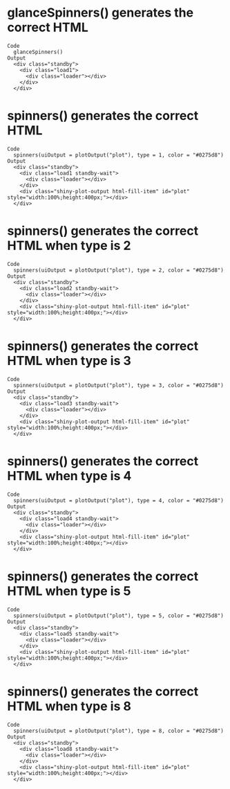 # glanceSpinners() generates the correct HTML

    Code
      glanceSpinners()
    Output
      <div class="standby">
        <div class="load1">
          <div class="loader"></div>
        </div>
      </div>

# spinners() generates the correct HTML

    Code
      spinners(uiOutput = plotOutput("plot"), type = 1, color = "#0275d8")
    Output
      <div class="standby">
        <div class="load1 standby-wait">
          <div class="loader"></div>
        </div>
        <div class="shiny-plot-output html-fill-item" id="plot" style="width:100%;height:400px;"></div>
      </div>

# spinners() generates the correct HTML when type is 2

    Code
      spinners(uiOutput = plotOutput("plot"), type = 2, color = "#0275d8")
    Output
      <div class="standby">
        <div class="load2 standby-wait">
          <div class="loader"></div>
        </div>
        <div class="shiny-plot-output html-fill-item" id="plot" style="width:100%;height:400px;"></div>
      </div>

# spinners() generates the correct HTML when type is 3

    Code
      spinners(uiOutput = plotOutput("plot"), type = 3, color = "#0275d8")
    Output
      <div class="standby">
        <div class="load3 standby-wait">
          <div class="loader"></div>
        </div>
        <div class="shiny-plot-output html-fill-item" id="plot" style="width:100%;height:400px;"></div>
      </div>

# spinners() generates the correct HTML when type is 4

    Code
      spinners(uiOutput = plotOutput("plot"), type = 4, color = "#0275d8")
    Output
      <div class="standby">
        <div class="load4 standby-wait">
          <div class="loader"></div>
        </div>
        <div class="shiny-plot-output html-fill-item" id="plot" style="width:100%;height:400px;"></div>
      </div>

# spinners() generates the correct HTML when type is 5

    Code
      spinners(uiOutput = plotOutput("plot"), type = 5, color = "#0275d8")
    Output
      <div class="standby">
        <div class="load5 standby-wait">
          <div class="loader"></div>
        </div>
        <div class="shiny-plot-output html-fill-item" id="plot" style="width:100%;height:400px;"></div>
      </div>

# spinners() generates the correct HTML when type is 8

    Code
      spinners(uiOutput = plotOutput("plot"), type = 8, color = "#0275d8")
    Output
      <div class="standby">
        <div class="load8 standby-wait">
          <div class="loader"></div>
        </div>
        <div class="shiny-plot-output html-fill-item" id="plot" style="width:100%;height:400px;"></div>
      </div>

